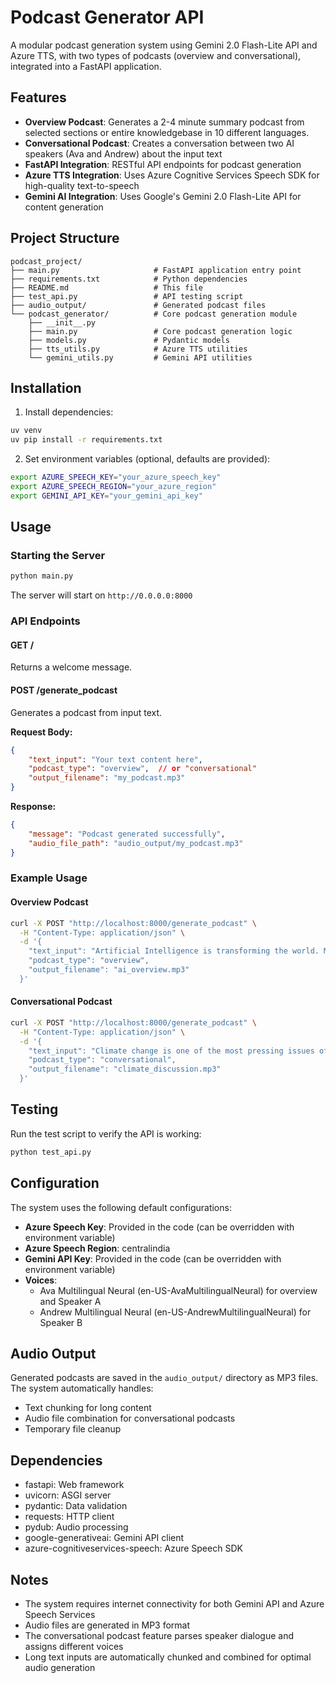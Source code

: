 # Podcast Generator API

A modular podcast generation system using Gemini 2.0 Flash-Lite API and Azure TTS, with two types of podcasts (overview and conversational), integrated into a FastAPI application.

## Features

- **Overview Podcast**: Generates a 2-4 minute summary podcast from selected sections or entire knowledgebase in 10 different languages. 
- **Conversational Podcast**: Creates a conversation between two AI speakers (Ava and Andrew) about the input text
- **FastAPI Integration**: RESTful API endpoints for podcast generation
- **Azure TTS Integration**: Uses Azure Cognitive Services Speech SDK for high-quality text-to-speech
- **Gemini AI Integration**: Uses Google's Gemini 2.0 Flash-Lite API for content generation

## Project Structure

```
podcast_project/
├── main.py                     # FastAPI application entry point
├── requirements.txt            # Python dependencies
├── README.md                   # This file
├── test_api.py                 # API testing script
├── audio_output/               # Generated podcast files
└── podcast_generator/          # Core podcast generation module
    ├── __init__.py
    ├── main.py                 # Core podcast generation logic
    ├── models.py               # Pydantic models
    ├── tts_utils.py            # Azure TTS utilities
    └── gemini_utils.py         # Gemini API utilities
```

## Installation

1. Install dependencies:
```bash
uv venv
uv pip install -r requirements.txt
```

2. Set environment variables (optional, defaults are provided):
```bash
export AZURE_SPEECH_KEY="your_azure_speech_key"
export AZURE_SPEECH_REGION="your_azure_region"
export GEMINI_API_KEY="your_gemini_api_key"
```

## Usage

### Starting the Server

```bash
python main.py
```

The server will start on `http://0.0.0.0:8000`

### API Endpoints

#### GET /
Returns a welcome message.

#### POST /generate_podcast
Generates a podcast from input text.

**Request Body:**
```json
{
    "text_input": "Your text content here",
    "podcast_type": "overview",  // or "conversational"
    "output_filename": "my_podcast.mp3"
}
```

**Response:**
```json
{
    "message": "Podcast generated successfully",
    "audio_file_path": "audio_output/my_podcast.mp3"
}
```

### Example Usage

#### Overview Podcast
```bash
curl -X POST "http://localhost:8000/generate_podcast" \
  -H "Content-Type: application/json" \
  -d '{
    "text_input": "Artificial Intelligence is transforming the world. Machine learning algorithms are being used in various industries.",
    "podcast_type": "overview",
    "output_filename": "ai_overview.mp3"
  }'
```

#### Conversational Podcast
```bash
curl -X POST "http://localhost:8000/generate_podcast" \
  -H "Content-Type: application/json" \
  -d '{
    "text_input": "Climate change is one of the most pressing issues of our time.",
    "podcast_type": "conversational",
    "output_filename": "climate_discussion.mp3"
  }'
```

## Testing

Run the test script to verify the API is working:

```bash
python test_api.py
```

## Configuration

The system uses the following default configurations:

- **Azure Speech Key**: Provided in the code (can be overridden with environment variable)
- **Azure Speech Region**: centralindia
- **Gemini API Key**: Provided in the code (can be overridden with environment variable)
- **Voices**: 
  - Ava Multilingual Neural (en-US-AvaMultilingualNeural) for overview and Speaker A
  - Andrew Multilingual Neural (en-US-AndrewMultilingualNeural) for Speaker B

## Audio Output

Generated podcasts are saved in the `audio_output/` directory as MP3 files. The system automatically handles:

- Text chunking for long content
- Audio file combination for conversational podcasts
- Temporary file cleanup

## Dependencies

- fastapi: Web framework
- uvicorn: ASGI server
- pydantic: Data validation
- requests: HTTP client
- pydub: Audio processing
- google-generativeai: Gemini API client
- azure-cognitiveservices-speech: Azure Speech SDK

## Notes

- The system requires internet connectivity for both Gemini API and Azure Speech Services
- Audio files are generated in MP3 format
- The conversational podcast feature parses speaker dialogue and assigns different voices
- Long text inputs are automatically chunked and combined for optimal audio generation

